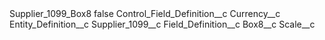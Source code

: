 <?xml version="1.0" encoding="UTF-8"?>
<CustomMetadata xmlns="http://soap.sforce.com/2006/04/metadata" xmlns:xsi="http://www.w3.org/2001/XMLSchema-instance" xmlns:xsd="http://www.w3.org/2001/XMLSchema">
    <label>Supplier_1099_Box8</label>
    <protected>false</protected>
    <values>
        <field>Control_Field_Definition__c</field>
        <value xsi:type="xsd:string">Currency__c</value>
    </values>
    <values>
        <field>Entity_Definition__c</field>
        <value xsi:type="xsd:string">Supplier_1099__c</value>
    </values>
    <values>
        <field>Field_Definition__c</field>
        <value xsi:type="xsd:string">Box8__c</value>
    </values>
    <values>
        <field>Scale__c</field>
        <value xsi:nil="true"/>
    </values>
</CustomMetadata>
